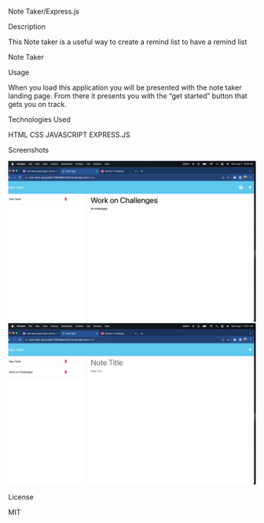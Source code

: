 Note Taker/Express.js

Description

This Note taker is a useful way to create a remind list to have a remind list

Note Taker

Usage

When you load this application you will be presented with the note taker landing page. From there it presents you with the “get started” button that gets you on track.

Technologies Used

HTML
CSS
JAVASCRIPT
EXPRESS.JS

Screenshots

![](./Screenshots/SS-1.png)
![](./Screenshots/SS-2.png)

License

MIT 